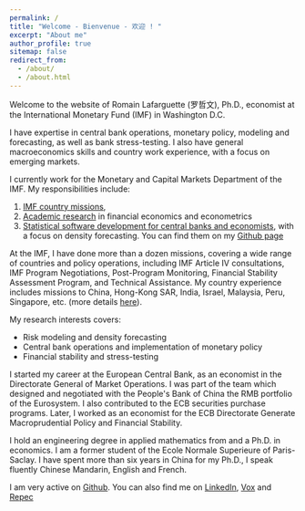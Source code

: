 ```yaml
---
permalink: /
title: "Welcome - Bienvenue - 欢迎 ! "
excerpt: "About me"
author_profile: true
sitemap: false
redirect_from: 
  - /about/
  - /about.html
---
```


Welcome to the website of Romain Lafarguette (罗哲文), Ph.D., economist at the
International Monetary Fund (IMF) in Washington D.C. 

I have  expertise in  central bank operations,  monetary policy,  modeling and
forecasting,  as   well  as   bank  stress-testing.    I  also   have  general
macroeconomics skills  and country work  experience, with a focus  on emerging
markets. 

I currently work  for the Monetary and Capital Markets  Department of the IMF.
My responsibilities include:
1. [IMF country missions](https://romainlafarguette.github.io/country/),
2. [Academic research](https://romainlafarguette.github.io/research/)
   in financial economics and econometrics
3. [Statistical software       development      for      central       banks      and
   economists](https://romainlafarguette.github.io/software/), with a focus on
   density forecasting. You  can  find  them   on  my  [Github page](https://github.com/romainlafarguette)

At the IMF, I  have done more than a dozen missions, covering  a wide range of
countries and policy  operations, including IMF Article  IV consultations, IMF
Program Negotiations, Post-Program  Monitoring, Financial Stability Assessment
Program, and Technical Assistance.  My country experience includes missions to
China, Hong-Kong  SAR, India,  Israel, Malaysia,  Peru, Singapore,  etc. (more
details [here](https://romainlafarguette.github.io/country/)).

My research interests covers:
- Risk modeling and density forecasting
- Central bank operations and implementation of monetary policy
- Financial stability and stress-testing

I started  my career  at the  European Central  Bank, as  an economist  in the
Directorate  General of  Market  Operations.  I  was part  of  the team  which
designed and negotiated  with the People's Bank of China  the RMB portfolio of
the Eurosystem.  I  also contributed to the ECB  securities purchase programs.
Later,  I   worked  as   an  economist  for   the  ECB   Directorate  Generate
Macroprudential Policy and Financial Stability.

I hold an engineering degree in applied mathematics from and a Ph.D. in economics.
I am a former student of the Ecole Normale Superieure of Paris-Saclay. I have spent more than six years in China for my Ph.D., I speak fluently Chinese Mandarin, English and French.  

I am very active on [Github](https://github.com/romainlafarguette). You can also find me on [LinkedIn](https://www.linkedin.com/in/romain-lafarguette-罗哲文-24482a17/), [Vox](http://www.voxeu.org/person/romain-lafarguette) and [Repec](http://www.voxeu.org/person/romain-lafarguette)

